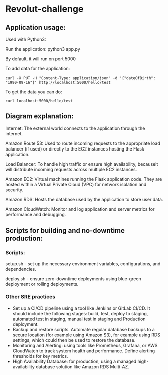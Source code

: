 # Revolut-challenge

## Application usage:

Used with Python3:

Run the application: python3 app.py

By default, it will run on port 5000

To add data for the application:

```curl -X PUT -H "Content-Type: application/json" -d '{"dateOfBirth": "1990-09-16"}' http://localhost:5000/hello/test```

To get the data you can do:

```curl localhost:5000/hello/test ```


## Diagram explanation:

Internet: The external world connects to the application through the internet.

Amazon Route 53: Used to route incoming requests to the appropriate load balancer (if used) or directly to the EC2 instances hosting the Flask application.

Load Balancer: To handle high traffic or ensure high availability, becauseit will  distribute incoming requests across multiple EC2 instances.

Amazon EC2: Virtual machines running the Flask application code. They are hosted within a Virtual Private Cloud (VPC) for network isolation and security.

Amazon RDS: Hosts the database used by the application to store user data.

Amazon CloudWatch: Monitor and log application and server metrics for performance and debugging.

## Scripts for building and no-downtime production:

### Scripts:

setup.sh - set up the necessary environment variables, configurations, and dependencies.

deploy.sh - ensure zero-downtime deployments using blue-green deployment or rolling deployments.

### Other SRE practices

- Set up a CI/CD pipeline using a tool like Jenkins or GitLab CI/CD. It should include the following stages: build, test, deploy to staging, automated test in staging, manual test in staging and Production deployment.
- Backup and restore scripts. Automate regular database backups to a secure location (for example using Amazon S3), for example using RDS settings, which could then be used to restore the database.
- Monitoring and Alerting: using tools like Prometheus, Grafana, or AWS CloudWatch to track system health and performance. Define alerting thresholds for key metrics.
- High Availability Database: for production, using a managed high-availability database solution like Amazon RDS Multi-AZ.
